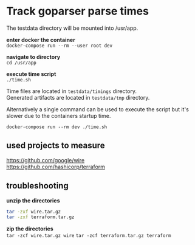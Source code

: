 # Track goparser parse times

The testdata directory will be mounted into /usr/app.

**enter docker the container**  
`docker-compose run --rm --user root dev`

**navigate to directory**  
`cd /usr/app`

**execute time script**  
`./time.sh`

Time files are located in `testdata/timings` directory.  
Generated artifacts are located in `testdata/tmp` directory.

Alternatively a single command can be used to execute the script but it's slower due to the containers startup time.

`docker-compose run --rm dev ./time.sh`

## used projects to measure

https://github.com/google/wire  
https://github.com/hashicorp/terraform

## troubleshooting

**unzip the directories**

```bash
tar -zxf wire.tar.gz
tar -zxf terraform.tar.gz
```

**zip the directories**  
`tar -zcf wire.tar.gz wire`
`tar -zcf terraform.tar.gz terraform`
